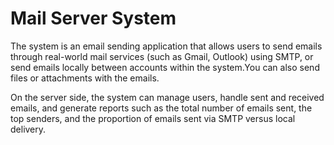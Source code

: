 # Mail Server System

The system is an email sending application that allows users to send emails through real-world mail services (such as Gmail, Outlook) using SMTP, or send emails locally between accounts within the system.You can also send files or attachments with the emails.

On the server side, the system can manage users, handle sent and received emails, and generate reports such as the total number of emails sent, the top senders, and the proportion of emails sent via SMTP versus local delivery.
